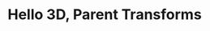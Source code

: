 # Hello 3D, Parent Transforms

<div id="example"></div>
<script type="application/javascript">
  new Vue({
    el: '#example',
    template: '<live-code class="full" :template="code" mode="html>iframe" :debounce="200" />',
    data: {
      code:
`<script src="${location.origin+location.pathname}/global.js"><\/script>

<i-scene>
  <i-node position="50 50">
    <i-node position="50 50">
      <i-node
        id="container"
        size="100 100"
        position="50 50"
      >
        Hello 3D World, at position 150,150!
      </i-node>
    </i-node>
  </i-node>
</i-scene>

<style>
  html, body {
    margin: 0; padding: 0;
    height: 100%; width: 100%;
  }
  i-scene { background: #333 }
  i-node { background: royalblue }
</style>

<script>
  infamous.useDefaultNames()
  container.rotation = (x, y, z) => [x, ++y, z]
<\/script>
`
    },
  })
</script>
